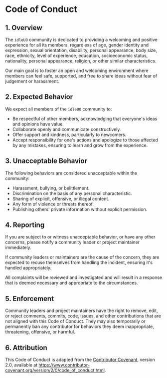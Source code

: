 # Code of Conduct

## 1. Overview

The `idleUO` community is dedicated to providing a welcoming and positive experience for all its members, regardless of age, gender identity and expression, sexual orientation, disability, personal appearance, body size, race, ethnicity, level of experience, education, socioeconomic status, nationality, personal appearance, religion, or other similar characteristics.

Our main goal is to foster an open and welcoming environment where members can feel safe, supported, and free to share ideas without fear of judgement or harassment.

## 2. Expected Behavior

We expect all members of the `idleUO` community to:

- Be respectful of other members, acknowledging that everyone's ideas and opinions have value.
- Collaborate openly and communicate constructively.
- Offer support and kindness, particularly to newcomers.
- Accept responsibility for one's actions and apologize to those affected by any mistakes, ensuring to learn and grow from the experience.

## 3. Unacceptable Behavior

The following behaviors are considered unacceptable within the community:

- Harassment, bullying, or belittlement.
- Discrimination on the basis of any personal characteristic.
- Sharing of explicit, offensive, or illegal content.
- Any form of violence or threats thereof.
- Publishing others' private information without explicit permission.

## 4. Reporting

If you are subject to or witness unacceptable behavior, or have any other concerns, please notify a community leader or project maintainer immediately.

If community leaders or maintainers are the cause of the concern, they are expected to recuse themselves from handling the incident, ensuring it's handled appropriately.

All complaints will be reviewed and investigated and will result in a response that is deemed necessary and appropriate to the circumstances.

## 5. Enforcement

Community leaders and project maintainers have the right to remove, edit, or reject comments, commits, code, issues, and other contributions that are not aligned with this Code of Conduct. They may also temporarily or permanently ban any contributor for behaviors they deem inappropriate, threatening, offensive, or harmful.

## 6. Attribution

This Code of Conduct is adapted from the [Contributor Covenant](https://www.contributor-covenant.org/), version 2.0, available at https://www.contributor-covenant.org/version/2/0/code_of_conduct.html.
